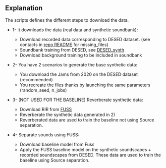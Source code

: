 ## Explanation

The scripts defines the different steps to download the data.

- 1- It downloads the data (real data and synthetic soundbank):
	- Download recorded data corresponding to DESED dataset. (see contacts in [repo README][readme_repo] for missing_files)
	- Soundbank training from DESED, see [DESED_synth][desed_synth]
	- Download background training to be included in soundbank

- 2- You have 2 scenarios to generate the base synthetic data:
	- You download the Jams from 2020 on the DESED dataset (recommended)
	- You recreate the files thanks by launching the same parameters (random_seed, n_jobs)

- 3- (NOT USED FOR THE BASELINE) Reverberate synthetic data:
	- Download RIR from [FUSS]
	- Reverberate the synthetic data generated in 2)
	- Reverberated data are used to train the baseline not using Source separation.

- 4- Separate sounds using FUSS:
	- Download baseline model from Fuss
	- Apply the FUSS baseline model on the synthetic soundscapes + recorded soundscapes from DESED.
These data are used to train the baseline using Source separation.


[desed_synth]: https://doi.org/10.5281/zenodo.3550598
[FUSS]: https://doi.org/10.5281/zenodo.3694383

[readme_repo]: ../